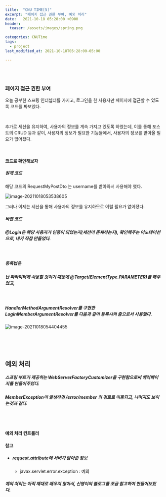 ```yaml
---
title:  "CNU TIME[5]"
excerpt: "페이지 접근 권한 부여, 예외 처리"
date:   2021-10-18 05:28:00 +0900
header:
  teaser: /assets/images/spring.png

categories: CNUTime
tags:
  - project
last_modified_at: 2021-10-18T05:28:00-05:00

---
```


<br/>

<br/>

### 페이지 접근 권한 부여

<script src="https://gist.github.com/ShinDongHun1/2c411e6b35a79b1c92a4c41577c1f8d6.js"></script>

<script src="https://gist.github.com/ShinDongHun1/b07086a5221848300b840ce9c0c60270.js"></script>

오늘 공부한 스프링 인터셉터를 가지고, 로그인을 한 사용자만 페이지에 접근할 수 있도록 코드를 짜보았다.

<br/>

추가로 세션을 유지하여, 사용자의 정보를 계속 가지고 있도록 하였는데, 이를 통해 포스트의 CRUD 등과 같이, 사용자의 정보가 필요한 기능들에서, 사용자의 정보를 받아올 필요가 없어졌다.

<br/>

#### 코드로 확인해보자

##### 원래 코드

<script src="https://gist.github.com/ShinDongHun1/447c7c8c7f362580c5a7750dddd70300.js"></script>

해당 코드의 RequestMyPostDto 는 username를 받아와서 사용해야 했다.

![image-20211018053538605](https://raw.githubusercontent.com/ShinDongHun1/image_repo/main/img/image-20211018053538605.png)

그러나 이제는 세션을 통해 사용자의 정보를 유지하므로 이럴 필요가 없어졌다.

##### 바뀐 코드

<script src="https://gist.github.com/ShinDongHun1/c7309bfa54a873d6b5aafc11bcff7b86.js"></script>

##### @Login은 해당 사용자가 인증이 되었는지(세션이 존재하는지), 확인해주는 어노테이션으로, 내가 직접 만들었다.

<br/>

##### 등록법은

<script src="https://gist.github.com/ShinDongHun1/4013fcd3f4fbb8ea549a718e8e5ea350.js"></script>

##### 난 파라미터에 사용할 것이기 때문에 @Target(ElementType.PARAMETER)를 해주었고,

<br/>

<script src="https://gist.github.com/ShinDongHun1/4f42e0b04f8b593eeb8796a9fa2b37e7.js"></script> 

##### HandlerMethodArgumentResolver를 구현한 LoginMemberArgumentResolver를 다음과 같이 등록시켜 줌으로서 사용했다.

![image-20211018054404455](https://raw.githubusercontent.com/ShinDongHun1/image_repo/main/img/image-20211018054404455.png)

<br/>

<br/>

<br/>

## 예외 처리

<script src="https://gist.github.com/ShinDongHun1/5cc48b5a98ee582e1a04a285aeda591a.js"></script>

##### 스프링 부트가 제공하는 WebServerFactoryCustomizer을 구현함으로써 에러페이지를 만들어주었다.

##### MemberException이 발생하면 /error/member 의 경로로 이동되고, 나머지도 보이는것과 같다.

<br/>

<br/>

#### 예외 처리 컨트롤러

<script src="https://gist.github.com/ShinDongHun1/ded878d79ae8ef5b796061db8b0ef388.js"></script>

#### 참고

- ##### request.attribute에 서버가 담아준 정보

  - javax.servlet.error.exception : 예외

##### 예외 처리는 아직 제대로 배우지 않아서, 신영이의 블로그를 조금 참고하여 만들어보았다.